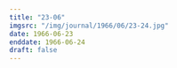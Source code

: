 ```yaml
---
title: "23-06"
imgsrc: "/img/journal/1966/06/23-24.jpg"
date: 1966-06-23
enddate: 1966-06-24
draft: false
---
```


<!-- fix pre-formatted input -->
